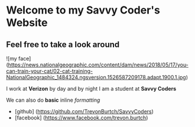 # Welcome to my Savvy Coder's Website
## Feel free to take a look around

![my face] (https://news.nationalgeographic.com/content/dam/news/2018/05/17/you-can-train-your-cat/02-cat-training-NationalGeographic_1484324.ngsversion.1526587209178.adapt.1900.1.jpg)

I work at __Verizon__ by day and by night I am a student at __Savvy Coders__

We can also do __basic__ inline _formatting_
* [github] (https://github.com/TrevonBurtch/SavvyCoders)
* [facebook] (https://www.facebook.com/trevon.burtch)






